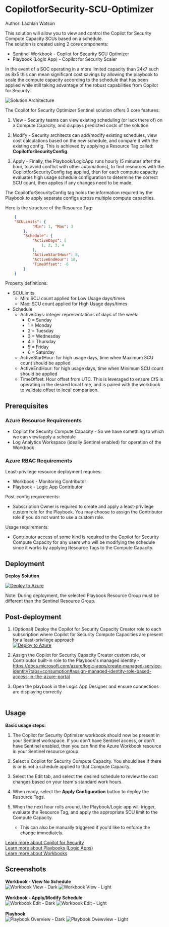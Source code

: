 # CopilotforSecurity-SCU-Optimizer
Author: Lachlan Watson

This solution will allow you to view and control the Copilot for Security Compute Capacity SCUs based on a schedule.<br>
The solution is created using 2 core components:
- Sentinel Workbook - Copilot for Security SCU Optimizer
- Playbook (Logic App) - Copilot for Security Scaler

In the event of a SOC operating in a more limited capacity than 24x7 such as 8x5 this can mean significant cost savings by allowing the playbook to scale the compute capacity according to the schedule that has been applied while still taking advantage of the robust capabilities from Copilot for Security.<br>

![Solution Architecture](./images/Copilot_For-Security_Optimizer_solution-architecture.png)

The Copilot for Security Optimizer Sentinel solution offers 3 core features:<br>

1. View - Security teams can view existing scheduling (or lack there of) on a Compute Capacity, and displays predicted costs of the solution

2. Modify - Security architects can add/modify existing schedules, view cost calculations based on the new schedule, and compare it with the existing config. This is achieved by applying a Resource Tag called: **CopilotforSecurityConfig**.

3. Apply - Finally, the Playbook/LogicApp runs hourly (5 minutes after the hour, to avoid conflict with other automations), to find resources with the CopilotforSecurityConfig tag applied, then for each compute capacity evaluates high usage schedule configuration to determine the correct SCU count, then applies if any changes need to be made.

The CopilotforSecurityConfig tag holds the information required by the Playbook to apply separate configs across multiple compute capacities.

Here is the structure of the Resource Tag:

```json
    {
    "SCULimits": {
            "Min": 1, "Max": 3
        },
        "Schedule": {
            "ActiveDays": [
                1, 2, 3, 4
            ],
            "ActiveStartHour": 8,
            "ActiveEndHour": 18,
            "TimeOffset": -6
        }
    }
``` 
Property definitions:
- SCULimits
    - Min: SCU count applied for Low Usage days/times
    - Max: SCU count applied for High Usage days/times
- Schedule
    - ActiveDays: integer representations of days of the week:
        - 0 = Sunday
        - 1 = Monday
        - 2 = Tuesday
        - 3 = Wednesday
        - 4 = Thursday
        - 5 = Friday
        - 6 = Saturday
    - ActiveStartHour: for high usage days, time when Maximum SCU count should be applied
    - ActiveEndHour: for high usage days, time when Minimum SCU count should be applied
    - TimeOffset: Hour offset from UTC. This is leveraged to ensure CfS is operating in the desired local time, and is paired with the workbook to validate offset to local comparison.

## Prerequisites

### Azure Resource Requirements
- Copilot for Security Compute Capacity - So we have something to which we can view/apply a schedule
- Log Analytics Workspace (ideally Sentinel enabled) for operation of the Workbook

### Azure RBAC Requirements
Least-privilege resource deployment requires:
- Workbook - Monitoring Contributor
- Playbook - Logic App Contributor

Post-config requirements:
- Subscription Owner is required to create and apply a least-privilege custom role for the Playbook. You may choose to assign the Contributor role if you do not want to use a custom role.<br>

Usage requirements:
- Contributor access of some kind is required to the Copilot for Security Compute Capacity for any users who will be modifying the schedule since it works by applying Resource Tags to the Compute Capacity.

## Deployment
**Deploy Solution**

[![Deploy to Azure](https://aka.ms/deploytoazurebutton)](https://portal.azure.com/#create/Microsoft.Template/uri/https%3A%2F%2Fraw.githubusercontent.com%2FLSLWatson%2FCopilotForSecurity%2Fmain%2FCopilot_For_Security_Optimizer%2Fsolution%2Fazuredeploy.json)<br>

Note: During deployment, the selected Playbook Resource Group must be different than the Sentinel Resource Group.


## Post-deployment
1. (Optional) Deploy the Copilot for Security Capacity Creator role to each subscription where Copilot for Security Compute Capacities are present for a least-privilege approach<br>
[![Deploy to Azure](https://aka.ms/deploytoazurebutton)](https://portal.azure.com/#create/Microsoft.Template/uri/https%3A%2F%2Fraw.githubusercontent.com%2FLSLWatson%2FCopilotForSecurity%2Fmain%2FCopilot_For_Security_Optimizer%2Fcustomrole%2Fazuredeploy.json)

2. Assign the Copilot for Security Capacity Creator custom role, or Contributor built-in role to the Playbook's managed identity - https://docs.microsoft.com/azure/logic-apps/create-managed-service-identity?tabs=consumption#assign-managed-identity-role-based-access-in-the-azure-portal

3. Open the playbook in the Logic App Designer and ensure connections are displaying correctly<br><br>

## Usage
**Basic usage steps:**

1. The Copilot for Security Optimizer workbook should now be present in your Sentinel workspace. If you don't have Sentinel access, or don't have Sentinel enabled, then you can find the Azure Workbook resource in your Sentinel resource group.

2. Select a Copilot for Security Compute Capacity.  You should see if there is or is not a schedule applied to that Compute Capacity.
3. Select the Edit tab, and select the desired schedule to review the cost changes based on your team's standard work hours.
4. When ready, select the **Apply Configuration** button to deploy the Resource Tags.
5. When the next hour rolls around, the Playbook/Logic app will trigger, evaluate the Resource Tag, and apply the appropriate SCU limit to the Compute Capacity.
    - This can also be manually triggered if you'd like to enforce the change immediately.

[Learn more about Copilot for Security](https://learn.microsoft.com/en-us/copilot/security/microsoft-security-copilot)<br>
[Learn more about Playbooks (Logic Apps)](https://learn.microsoft.com/en-us/azure/logic-apps/logic-apps-overview)<br>
[Learn more about Workbooks](https://learn.microsoft.com/en-us/azure/azure-monitor/visualize/workbooks-overview)<br>

## Screenshots
**Workbook - View No Schedule**<br>
![Workbook View - Dark](./images/Copilot_For_Security_Optimizer_View_Black.png)
![Workbook View - Light](./images/Copilot_For_Security_Optimizer_View_White.png)<br><br>
**Workbook - Apply/Modify Schedule**<br>
![Workbook Edit - Dark](./images/Copilot_For_Security_Optimizer_Edit_Black.png)
![Workbook Edit - Light](./images/Copilot_For_Security_Optimizer_Edit_White.png)<br><br>
**Playbook**<br>
![Playbook Overview - Dark](./images/Copilot_For_Security_Optimizer_Scaler_Logicapp_Dark.png)
![Playbook Ovewview - Light](./images/Copilot_For_Security_Optimizer_Scaler_Logicapp_White.png)
